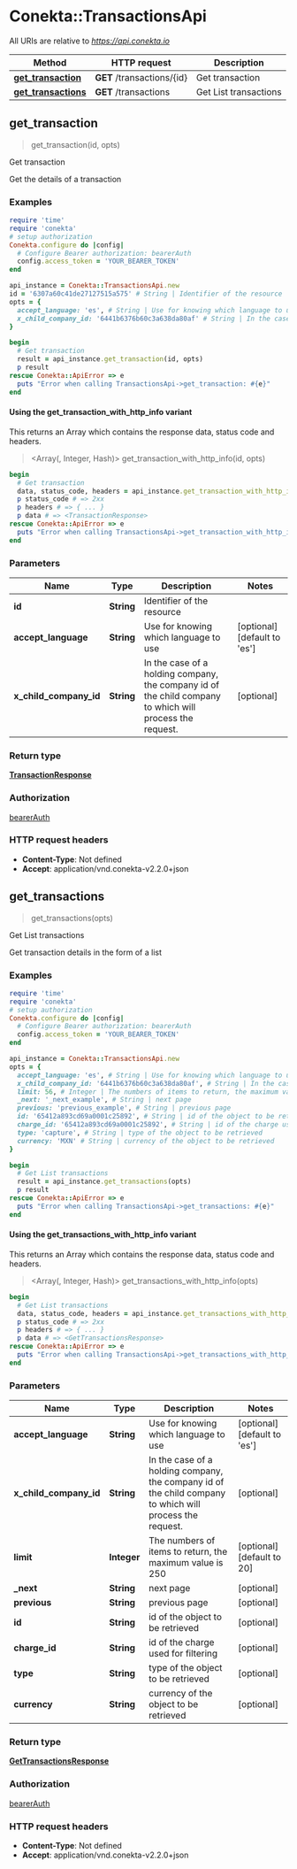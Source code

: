 # Conekta::TransactionsApi

All URIs are relative to *https://api.conekta.io*

| Method | HTTP request | Description |
| ------ | ------------ | ----------- |
| [**get_transaction**](TransactionsApi.md#get_transaction) | **GET** /transactions/{id} | Get transaction |
| [**get_transactions**](TransactionsApi.md#get_transactions) | **GET** /transactions | Get List transactions |


## get_transaction

> <TransactionResponse> get_transaction(id, opts)

Get transaction

Get the details of a transaction

### Examples

```ruby
require 'time'
require 'conekta'
# setup authorization
Conekta.configure do |config|
  # Configure Bearer authorization: bearerAuth
  config.access_token = 'YOUR_BEARER_TOKEN'
end

api_instance = Conekta::TransactionsApi.new
id = '6307a60c41de27127515a575' # String | Identifier of the resource
opts = {
  accept_language: 'es', # String | Use for knowing which language to use
  x_child_company_id: '6441b6376b60c3a638da80af' # String | In the case of a holding company, the company id of the child company to which will process the request.
}

begin
  # Get transaction
  result = api_instance.get_transaction(id, opts)
  p result
rescue Conekta::ApiError => e
  puts "Error when calling TransactionsApi->get_transaction: #{e}"
end
```

#### Using the get_transaction_with_http_info variant

This returns an Array which contains the response data, status code and headers.

> <Array(<TransactionResponse>, Integer, Hash)> get_transaction_with_http_info(id, opts)

```ruby
begin
  # Get transaction
  data, status_code, headers = api_instance.get_transaction_with_http_info(id, opts)
  p status_code # => 2xx
  p headers # => { ... }
  p data # => <TransactionResponse>
rescue Conekta::ApiError => e
  puts "Error when calling TransactionsApi->get_transaction_with_http_info: #{e}"
end
```

### Parameters

| Name | Type | Description | Notes |
| ---- | ---- | ----------- | ----- |
| **id** | **String** | Identifier of the resource |  |
| **accept_language** | **String** | Use for knowing which language to use | [optional][default to &#39;es&#39;] |
| **x_child_company_id** | **String** | In the case of a holding company, the company id of the child company to which will process the request. | [optional] |

### Return type

[**TransactionResponse**](TransactionResponse.md)

### Authorization

[bearerAuth](../README.md#bearerAuth)

### HTTP request headers

- **Content-Type**: Not defined
- **Accept**: application/vnd.conekta-v2.2.0+json


## get_transactions

> <GetTransactionsResponse> get_transactions(opts)

Get List transactions

Get transaction details in the form of a list

### Examples

```ruby
require 'time'
require 'conekta'
# setup authorization
Conekta.configure do |config|
  # Configure Bearer authorization: bearerAuth
  config.access_token = 'YOUR_BEARER_TOKEN'
end

api_instance = Conekta::TransactionsApi.new
opts = {
  accept_language: 'es', # String | Use for knowing which language to use
  x_child_company_id: '6441b6376b60c3a638da80af', # String | In the case of a holding company, the company id of the child company to which will process the request.
  limit: 56, # Integer | The numbers of items to return, the maximum value is 250
  _next: '_next_example', # String | next page
  previous: 'previous_example', # String | previous page
  id: '65412a893cd69a0001c25892', # String | id of the object to be retrieved
  charge_id: '65412a893cd69a0001c25892', # String | id of the charge used for filtering
  type: 'capture', # String | type of the object to be retrieved
  currency: 'MXN' # String | currency of the object to be retrieved
}

begin
  # Get List transactions
  result = api_instance.get_transactions(opts)
  p result
rescue Conekta::ApiError => e
  puts "Error when calling TransactionsApi->get_transactions: #{e}"
end
```

#### Using the get_transactions_with_http_info variant

This returns an Array which contains the response data, status code and headers.

> <Array(<GetTransactionsResponse>, Integer, Hash)> get_transactions_with_http_info(opts)

```ruby
begin
  # Get List transactions
  data, status_code, headers = api_instance.get_transactions_with_http_info(opts)
  p status_code # => 2xx
  p headers # => { ... }
  p data # => <GetTransactionsResponse>
rescue Conekta::ApiError => e
  puts "Error when calling TransactionsApi->get_transactions_with_http_info: #{e}"
end
```

### Parameters

| Name | Type | Description | Notes |
| ---- | ---- | ----------- | ----- |
| **accept_language** | **String** | Use for knowing which language to use | [optional][default to &#39;es&#39;] |
| **x_child_company_id** | **String** | In the case of a holding company, the company id of the child company to which will process the request. | [optional] |
| **limit** | **Integer** | The numbers of items to return, the maximum value is 250 | [optional][default to 20] |
| **_next** | **String** | next page | [optional] |
| **previous** | **String** | previous page | [optional] |
| **id** | **String** | id of the object to be retrieved | [optional] |
| **charge_id** | **String** | id of the charge used for filtering | [optional] |
| **type** | **String** | type of the object to be retrieved | [optional] |
| **currency** | **String** | currency of the object to be retrieved | [optional] |

### Return type

[**GetTransactionsResponse**](GetTransactionsResponse.md)

### Authorization

[bearerAuth](../README.md#bearerAuth)

### HTTP request headers

- **Content-Type**: Not defined
- **Accept**: application/vnd.conekta-v2.2.0+json

